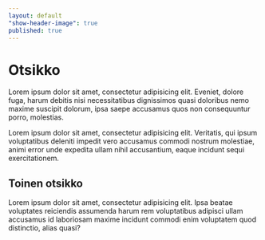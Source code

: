 ```yaml
---
layout: default
"show-header-image": true
published: true
---
```


# Otsikko

Lorem ipsum dolor sit amet, consectetur adipisicing elit. Eveniet, dolore fuga, harum debitis nisi necessitatibus dignissimos quasi doloribus nemo maxime suscipit dolorum, ipsa saepe accusamus quos non consequuntur porro, molestias.

Lorem ipsum dolor sit amet, consectetur adipisicing elit. Veritatis, qui ipsum voluptatibus deleniti impedit vero accusamus commodi nostrum molestiae, animi error unde expedita ullam nihil accusantium, eaque incidunt sequi exercitationem.

## Toinen otsikko

Lorem ipsum dolor sit amet, consectetur adipisicing elit. Ipsa beatae voluptates reiciendis assumenda harum rem voluptatibus adipisci ullam accusamus id laboriosam maxime incidunt commodi enim voluptatem quod distinctio, alias quasi?